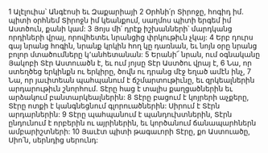 1 Ալէլուիա՝ Անգէոսի եւ Զաքարիայի
2 Օրհնի՛ր Տիրոջը, հոգիդ իմ.
պիտի օրհնեմ Տիրոջն իմ կեանքում,
սաղմոս պիտի երգեմ իմ Աստծուն, քանի կամ:
3 Յոյս մի՛ դրէք իշխանների՝
մարդկանց որդիների վրայ, որովհետեւ նրանցից փրկութիւն չկայ:
4 Երբ դուրս գայ նրանց հոգին,
նրանք կրկին հող կը դառնան,
եւ նոյն օրը նրանց բոլոր մտածումները կ՚անհետանան:
5 Երանի՜ նրան, ում օգնականը Յակոբի Տէր Աստուածն է,
եւ ում յոյսը Տէր Աստծու վրայ է,
6 Նա, որ ստեղծեց երկինքն ու երկիրը,
ծովն ու դրանց մէջ եղած ամէն ինչ,
7 Նա, որ յաւիտեան պահպանում է ճշմարտութիւնը, եւ զրկեալներին արդարութիւն շնորհում.
Տէրը հաց է տալիս քաղցածներին եւ արձակում բանտարկեալներին:
8 Տէրը բացում է կոյրերի աչքերը,
Տէրը ոտքի է կանգնեցնում գլորուածներին:
Սիրում է Տէրն արդարներին:
9 Տէրը պահպանում է պանդուխտներին,
Տէրն ընդունում է որբերին ու այրիներին, եւ կործանում ճանապարհներն ամբարիշտների:
10 Յաւէտ պիտի թագաւորի Տէրը,
քո Աստուածը, Սիո՛ն, սերնդից սերունդ:

